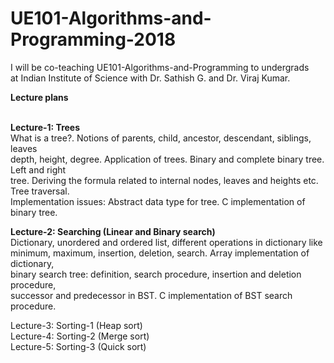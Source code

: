 # UE101-Algorithms-and-Programming-2018
I will be co-teaching UE101-Algorithms-and-Programming to undergrads<br>
at Indian Institute of Science with Dr. Sathish G. and Dr. Viraj Kumar.

<b>Lecture plans </b><br><br>
  
<b>Lecture-1: Trees</b><br>
What is a tree?. Notions of parents, child, ancestor, descendant, siblings, leaves <br>
depth, height, degree. Application of trees. Binary and complete binary tree. Left and right <br>
tree. Deriving the formula related to internal nodes, leaves and heights etc. Tree traversal. <br>
Implementation issues: Abstract data type for tree. C implementation of binary tree.

<b>Lecture-2: Searching (Linear and Binary search)</b> <br>
Dictionary, unordered and ordered list, different operations in dictionary like<br>
minimum, maximum, insertion, deletion, search. Array implementation of dictionary,<br>
binary search tree: definition, search procedure, insertion and deletion procedure,<br>
successor and predecessor in BST. C implementation of BST search procedure.<br>

Lecture-3: Sorting-1 (Heap sort)<br>
Lecture-4: Sorting-2 (Merge sort)<br>
Lecture-5: Sorting-3 (Quick sort)<br>
